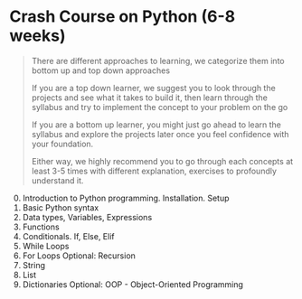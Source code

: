 # Crash Course on Python (6-8 weeks)

> There are different approaches to learning, we categorize them into bottom up and top down approaches
> 
> If you are a top down learner, we suggest you to look through the projects and see what it takes to build it, then learn through the syllabus and try to implement the concept to your problem on the go
> 
> If you are a bottom up learner, you might just go ahead to learn the syllabus and explore the projects later once you feel confidence with your foundation.
> 
> Either way, we highly recommend you to go through each concepts at least 3-5 times with different explanation, exercises to profoundly understand it.

0. Introduction to Python programming. Installation. Setup
1. Basic Python syntax
2. Data types, Variables, Expressions
3. Functions
4. Conditionals. If, Else, Elif
5. While Loops
6. For Loops
Optional: Recursion
7. String
8. List
9. Dictionaries
Optional: OOP - Object-Oriented Programming

